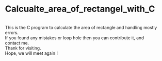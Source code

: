 # Calcualte_area_of_rectangel_with_C
<br>
This is the C program to calculate the area of rectangle and handling mostly errors.
<br>
If you found any mistakes or loop hole then you can contribute it, and contact me.
<br>
Thank for visiting.
<br>
Hope, we will meet again !
